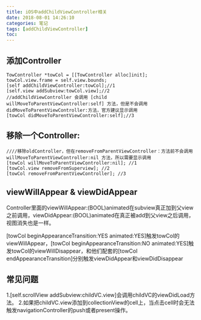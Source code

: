 ```yaml
---
title: iOS中addChildViewController相关
date: 2018-08-01 14:26:10
categories: 笔记
tags: [addChildViewController]
toc:
---
```


## 添加Controller
```
TowController *towCol = [[TowController alloc]init];
towCol.view.frame = self.view.bounds;
[self addChildViewController:towCol];//1
[self.view addSubview:towCol.view];//2
//addChildViewController 会调用 [child willMoveToParentViewController:self] 方法，但是不会调用 didMoveToParentViewController:方法，官方建议显示调用
[towCol didMoveToParentViewController:self];//3
```

## 移除一个Controller:
```
////移除oldController，但在removeFromParentViewController：方法前不会调用willMoveToParentViewController:nil 方法，所以需要显示调用
[towCol willMoveToParentViewController:nil]; //1
[towCol.view removeFromSuperview]; //2
[towCol removeFromParentViewController]; //3
```

## viewWillAppear & viewDidAppear
Controller里面的viewWillAppear:(BOOL)animated在subview真正加到父view之前调用，viewDidAppear:(BOOL)animated在真正被add到父view之后调用，视图消失也是一样。

[towCol beginAppearanceTransition:YES animated:YES]触发towCol的viewWillAppear，[towCol beginAppearanceTransition:NO animated:YES]触发towCol的viewWillDisappear，和他们配套的[towCol endAppearanceTransition]分别触发viewDidAppear和viewDidDisappear

## 常见问题
1.[self.scrollView addSubview:childVC.view]会调用childVC的viewDidLoad方法。
2.如果把childVC.view添加到collectionView的cell上，当点击cell时会无法触发navigationController的push或者present操作。



